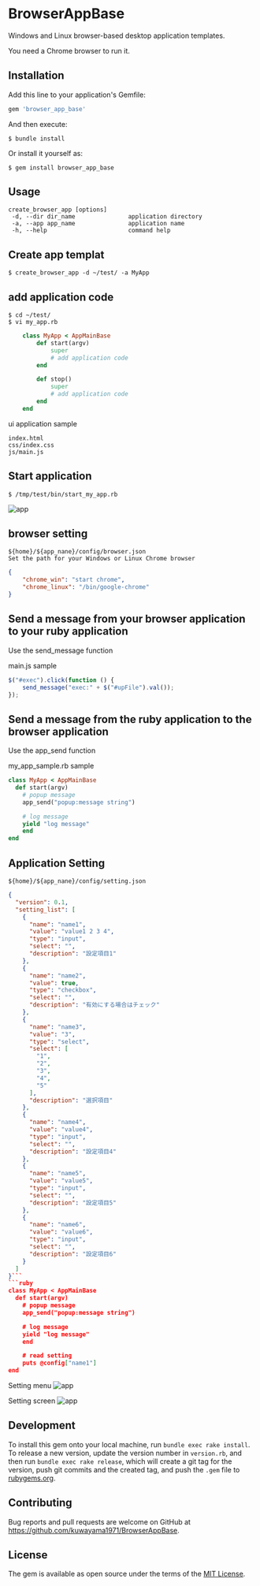 # BrowserAppBase

Windows and Linux browser-based desktop application templates.

You need a Chrome browser to run it.

## Installation

Add this line to your application's Gemfile:

```ruby
gem 'browser_app_base'
```

And then execute:

    $ bundle install

Or install it yourself as:

    $ gem install browser_app_base

## Usage

    create_browser_app [options]
     -d, --dir dir_name               application directory
     -a, --app app_name               application name
     -h, --help                       command help


## Create app templat

    $ create_browser_app -d ~/test/ -a MyApp

## add application code
    $ cd ~/test/
    $ vi my_app.rb

```ruby
    class MyApp < AppMainBase
        def start(argv)
            super
            # add application code
        end

        def stop()
            super
            # add application code
        end
    end
```

ui application sample

    index.html
    css/index.css
    js/main.js

## Start application

```shell
$ /tmp/test/bin/start_my_app.rb
```

![app](img/app.png)

## browser setting

    ${home}/${app_nane}/config/browser.json
    Set the path for your Windows or Linux Chrome browser

```json
{
    "chrome_win": "start chrome",
    "chrome_linux": "/bin/google-chrome"
}
```

## Send a message from your browser application to your ruby application

Use the send_message function

main.js sample
```javascript
$("#exec").click(function () {
    send_message("exec:" + $("#upFile").val());
});

```

## Send a message from the ruby application to the browser application

Use the app_send function

my_app_sample.rb sample
```ruby
class MyApp < AppMainBase
  def start(argv)
    # popup message
    app_send("popup:message string")

    # log message
    yield "log message"
    end
end
```

## Application Setting 

    ${home}/${app_nane}/config/setting.json


```json
{
  "version": 0.1,
  "setting_list": [
    {
      "name": "name1",
      "value": "value1 2 3 4",
      "type": "input",
      "select": "",
      "description": "設定項目1"
    },
    {
      "name": "name2",
      "value": true,
      "type": "checkbox",
      "select": "",
      "description": "有効にする場合はチェック"
    },
    {
      "name": "name3",
      "value": "3",
      "type": "select",
      "select": [
        "1",
        "2",
        "3",
        "4",
        "5"
      ],
      "description": "選択項目"
    },
    {
      "name": "name4",
      "value": "value4",
      "type": "input",
      "select": "",
      "description": "設定項目4"
    },
    {
      "name": "name5",
      "value": "value5",
      "type": "input",
      "select": "",
      "description": "設定項目5"
    },
    {
      "name": "name6",
      "value": "value6",
      "type": "input",
      "select": "",
      "description": "設定項目6"
    }
  ]
}```
```ruby
class MyApp < AppMainBase
  def start(argv)
    # popup message
    app_send("popup:message string")

    # log message
    yield "log message"
    end

    # read setting
    puts @config["name1"]
end
```

Setting menu
![app](img/setting_menu.png)


Setting screen
![app](img/setting.png)

## Development

To install this gem onto your local machine, run `bundle exec rake install`. To release a new version, update the version number in `version.rb`, and then run `bundle exec rake release`, which will create a git tag for the version, push git commits and the created tag, and push the `.gem` file to [rubygems.org](https://rubygems.org).

## Contributing

Bug reports and pull requests are welcome on GitHub at https://github.com/kuwayama1971/BrowserAppBase.

## License

The gem is available as open source under the terms of the [MIT License](https://opensource.org/licenses/MIT).
